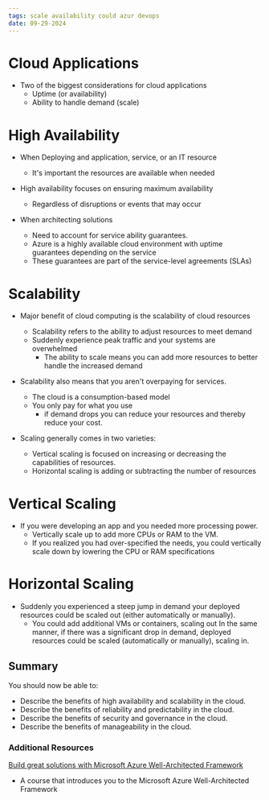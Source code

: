 ```yaml
---
tags: scale availability could azur devops
date: 09-29-2024
---
```


# Cloud Applications

- Two of the biggest considerations for cloud applications
	- Uptime (or availability)
	- Ability to handle demand (scale)

# High Availability

- When Deploying and application, service, or an IT resource
	- It's important the resources are available when needed
- High availability focuses on ensuring maximum availability 
	- Regardless of disruptions or events that may occur

- When architecting solutions
	- Need to account for service ability guarantees.
	- Azure is a highly available cloud environment with uptime guarantees depending on the service
	- These guarantees are part of the service-level agreements (SLAs)


# Scalability

- Major benefit of cloud computing is the scalability of cloud resources
	- Scalability refers to the ability to adjust resources to meet demand
	- Suddenly experience peak traffic and your systems are overwhelmed
		- The ability to scale means you can add more resources to better handle the increased demand

- Scalability also means that you aren't overpaying for services.
	- The cloud is a consumption-based model
	- You only pay for what you use
		- if demand drops you can reduce your resources and thereby reduce your cost.

- Scaling generally comes in two varieties:
	- Vertical scaling is focused on increasing or decreasing the capabilities of resources.
	- Horizontal scaling is adding or subtracting the number of resources

# Vertical Scaling

- If you were developing an app and you needed more processing power.
	- Vertically scale up to add more CPUs or RAM to the VM.
	- If you realized you had over-specified the needs, you could vertically scale down by lowering the CPU or RAM specifications

# Horizontal Scaling

- Suddenly you experienced a steep jump in demand your deployed resources could be scaled out (either automatically or manually).
	- You could add additional VMs or containers, scaling out In the same manner, if there was a significant drop in demand, deployed resources could be scaled (automatically or manually), scaling in.

## Summary
You should now be able to:

- Describe the benefits of high availability and scalability in the cloud.
- Describe the benefits of reliability and predictability in the cloud.
- Describe the benefits of security and governance in the cloud.
- Describe the benefits of manageability in the cloud.

### Additional Resources
[Build great solutions with Microsoft Azure Well-Architected Framework](https://learn.microsoft.com/en-us/learn/paths/azure-well-architected-framework/)
- A course that introduces you to the Microsoft Azure Well-Architected Framework